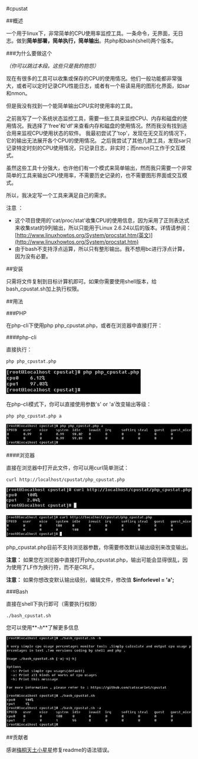 #cpustat

##概述

一个用于linux下，非常简单的CPU使用率监控工具。一条命令，无界面，无日志。做到**简单部署，简单执行，简单输出**。共php和bash(shell)两个版本。

###为什么要做这个

_（你可以跳过本段。这些只是我的抱怨）_

现在有很多的工具可以收集或保存的CPU的使用情况。他们一般功能都非常强大，或者可以定时记录CPU性能日志，或者有一个易读易用的图形化界面，如sar和nmon。

但是我没有找到一个能简单输出CPU实时使用率的工具。

之前我写了一个系统状态监控工具，需要一些工具来监控CPU、内存和磁盘的使用情况。我选择了'free'和'df'来查看内存和磁盘的使用情况。然而我没有找到适合用来监视CPU使用状态的软件。 我最初尝试了'top'，发现在无交互的情况下，它的输出无法展开各个CPU的使用情况。 之后我尝试了其他几款工具，发现sar只记录特定时刻的CPU使用情况，只记录日志，非实时；而nmon只工作于交互模式。

虽然这些工具十分强大，也许他们有一个模式来简单输出，然而我只需要一个非常简单的工具来输出CPU使用率，不需要历史记录的，也不需要图形界面或交互模式。

所以，我决定写一个工具来满足自己的需求。

注意 ：
- 这个项目使用的'cat/proc/stat'收集CPU的使用信息，因为采用了正则表达式来收集stat的9列输出，所以只能用于Linux 2.6.24以后的版本。详情请参阅：[http://www.linuxhowtos.org/System/procstat.htm(英文)](http://www.linuxhowtos.org/System/procstat.htm)
- 由于bash不支持浮点运算，所以只有整形输出。我不想用bc进行浮点计算，因为没有必要。

##安装

只需将文件复制到目标计算机即可。如果你需要使用shell版本，给bash_cpustat.sh加上执行权限。

##用法

###PHP

在php-cli下使用php php_cpustat.php，或者在浏览器中直接打开：

####php-cli

直接执行：

```
php php_cpustat.php
```

![php php_cpustat.php level=s](https://raw.githubusercontent.com/catscarlet/cpustat/master/snapshot/php_cpustat_s.png)

在php-cli模式下，你可以直接使用参数's' or 'a'改变输出等级：

```
php php_cpustat.php a
```

![php php_cpustat.php level=-a](https://raw.githubusercontent.com/catscarlet/cpustat/master/snapshot/php_cpustat_a_a.png)

####浏览器

直接在浏览器中打开此文件，你可以用curl简单测试：

```
curl http://localhost/cpustat/php_cpustat.php
```

![curl php_cpustat.php level=s](https://raw.githubusercontent.com/catscarlet/cpustat/master/snapshot/php_cpustat_s_curl.png)

![curl php_cpustat.php level=a](https://raw.githubusercontent.com/catscarlet/cpustat/master/snapshot/php_cpustat_a_curl.png)

php_cpustat.php目前不支持浏览器参数，你需要修改默认输出级别来改变输出。

**注意：** 如果您在浏览器中直接打开php_cpustat.php，输出可能会显得很乱，因为使用了LF作为换行符，而不是CRLF。

**注意：** 如果你想改变默认输出级别，编辑文件，修改值 **$inforlevel = 'a';**

###Bash

直接在shell下执行即可（需要执行权限）

```
./bash_cpustat.sh
```

您可以使用**_-h_**了解更多信息

![bash_cpustat.sh](https://raw.githubusercontent.com/catscarlet/cpustat/master/snapshot/bash_cpustat.png)

##贡献者

感谢[梅桐天土小星星](http://weibo.com/p/1005051861229632)修复readme的语法错误。
